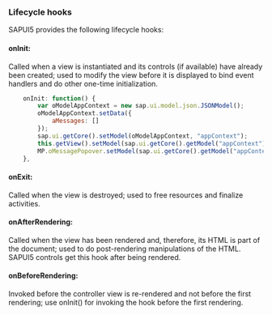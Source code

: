 ### Lifecycle hooks
SAPUI5 provides the following lifecycle hooks:
#### onInit:
Called when a view is instantiated and its controls (if available) have already been created; used to modify the view before it is displayed to bind event handlers and do other one-time initialization.
```javascript
	onInit: function() {
		var oModelAppContext = new sap.ui.model.json.JSONModel();
		oModelAppContext.setData({
			aMessages: []
		});
		sap.ui.getCore().setModel(oModelAppContext, "appContext");
		this.getView().setModel(sap.ui.getCore().getModel("appContext"));
		MP.oMessagePopover.setModel(sap.ui.getCore().getModel("appContext"));
	},
```
#### onExit:
Called when the view is destroyed; used to free resources and finalize activities.
#### onAfterRendering:
Called when the view has been rendered and, therefore, its HTML is part of the document; used to do post-rendering manipulations of the HTML. SAPUI5 controls get this hook after being rendered.
#### onBeforeRendering:
Invoked before the controller view is re-rendered and not before the first rendering; use onInit() for invoking the hook before the first rendering.
